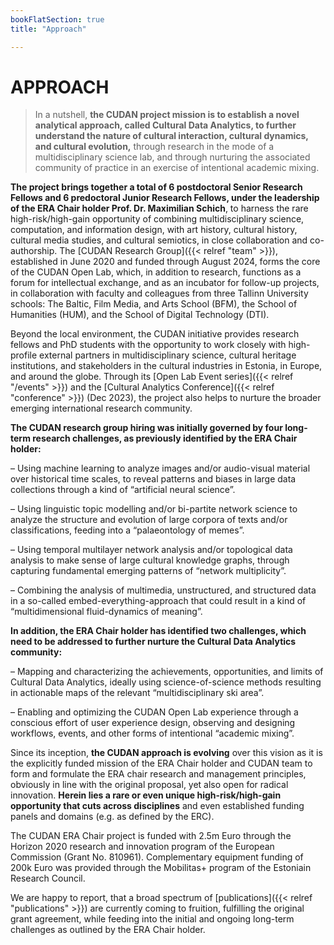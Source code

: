 ```yaml
---
bookFlatSection: true
title: "Approach"

---
```


APPROACH
==  

> In a nutshell, **the CUDAN project mission is to establish a novel analytical approach, called Cultural Data Analytics, to further understand the nature of cultural interaction, cultural dynamics, and cultural evolution,** through research in the mode of a multidisciplinary science lab, and through nurturing the associated community of practice in an exercise of intentional academic mixing.  

**The project brings together a total of 6 postdoctoral Senior Research Fellows and 6 predoctoral Junior Research Fellows, under the leadership of the ERA Chair holder Prof. Dr. Maximilian Schich**, to harness the rare high-risk/high-gain opportunity of combining multidisciplinary science, computation, and information design, with art history, cultural history, cultural media studies, and cultural semiotics, in close collaboration and co-authorship. The [CUDAN Research Group]({{< relref "team" >}}), established in June 2020 and funded through August 2024, forms the core of the CUDAN Open Lab, which, in addition to research, functions as a forum for intellectual exchange, and as an incubator for follow-up projects, in collaboration with faculty and colleagues from three Tallinn University schools: The Baltic, Film Media, and Arts School (BFM), the School of Humanities (HUM), and the School of Digital Technology (DTI).

Beyond the local environment, the CUDAN initiative provides research fellows and PhD students with the opportunity to work closely with high-profile external partners in multidisciplinary science, cultural heritage institutions, and stakeholders in the cultural industries in Estonia, in Europe, and around the globe. Through its [Open Lab Event series]({{< relref "/events" >}}) and the [Cultural Analytics Conference]({{< relref "conference" >}}) (Dec 2023), the project also helps to nurture the broader emerging international research community.  

**The CUDAN research group hiring was initially governed by four long-term research challenges, as previously identified by the ERA Chair holder:**  

– Using machine learning to analyze images and/or audio-visual material over historical time scales, to reveal patterns and biases in large data collections through a kind of “artificial neural science”.  

– Using linguistic topic modelling and/or bi-partite network science to analyze the structure and evolution of large corpora of texts and/or classifications, feeding into a “palaeontology of memes”.  

– Using temporal multilayer network analysis and/or topological data analysis to make sense of large cultural knowledge graphs, through capturing fundamental emerging patterns of “network multiplicity”.  

– Combining the analysis of multimedia, unstructured, and structured data in a so-called embed-everything-approach that could result in a kind of “multidimensional fluid-dynamics of meaning”.  

**In addition, the ERA Chair holder has identified two challenges, which need to be addressed to further nurture the Cultural Data Analytics community:**  

– Mapping and characterizing the achievements, opportunities, and limits of Cultural Data Analytics, ideally using science-of-science methods resulting in actionable maps of the relevant “multidisciplinary ski area”.  

– Enabling and optimizing the CUDAN Open Lab experience through a conscious effort of user experience design, observing and designing workflows, events, and other forms of intentional “academic mixing”.  

Since its inception, **the CUDAN approach is evolving** over this vision as it is the explicitly funded mission of the ERA Chair holder and CUDAN team to form and formulate the ERA chair research and management principles, obviously in line with the original proposal, yet also open for radical innovation. **Herein lies a rare or even unique high-risk/high-gain opportunity that cuts across disciplines** and even established funding panels and domains (e.g. as defined by the ERC).

The CUDAN ERA Chair project is funded with 2.5m Euro through the Horizon 2020 research and innovation program of the European Commission (Grant No. 810961). Complementary equipment funding of 200k Euro was provided through the Mobilitas+ program of the Estoniain Research Council. 

We are happy to report, that a broad spectrum of [publications]({{< relref "publications" >}}) are currently coming to fruition, fulfilling the original grant agreement, while feeding into the initial and ongoing long-term challenges as outlined by the ERA Chair holder.

